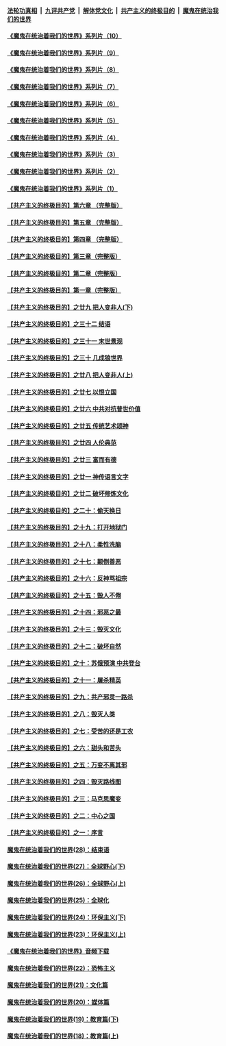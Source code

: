 

####  [法轮功真相](../../../../basic/blob/master/README.md?t=09052302) &nbsp;|&nbsp; [九评共产党](../../../../9ping.md/blob/master/README.md?t=09052302) &nbsp;|&nbsp; [解体党文化](../../../../jtdwh.md/blob/master/README.md?t=09052302)  &nbsp;|&nbsp; [共产主义的终极目的](../../../../gczydzjmd.md/blob/master/README.md?t=09052302) &nbsp;|&nbsp; [魔鬼在统治我们的世界](../../../../mgztzwmdsj.md/blob/master/README.md?t=09052302) 

#### [《魔鬼在统治着我们的世界》系列片（10）](../pages/nsc422/n12292670.md?t=09052302) 

#### [《魔鬼在统治着我们的世界》系列片（9）](../pages/nsc422/n12290859.md?t=09052302) 

#### [《魔鬼在统治着我们的世界》系列片（8）](../pages/nsc422/n12287445.md?t=09052302) 

#### [《魔鬼在统治着我们的世界》系列片（7）](../pages/nsc422/n12283425.md?t=09052302) 

#### [《魔鬼在统治着我们的世界》系列片（6）](../pages/nsc422/n12282314.md?t=09052302) 

#### [《魔鬼在统治着我们的世界》系列片（5）](../pages/nsc422/n12281419.md?t=09052302) 

#### [《魔鬼在统治着我们的世界》系列片（4）](../pages/nsc422/n12274024.md?t=09052302) 

#### [《魔鬼在统治着我们的世界》系列片（3）](../pages/nsc422/n12271322.md?t=09052302) 

#### [《魔鬼在统治着我们的世界》系列片（2）](../pages/nsc422/n12269049.md?t=09052302) 

#### [《魔鬼在统治着我们的世界》系列片（1）](../pages/nsc422/n12267575.md?t=09052302) 

#### [【共产主义的终极目的】第六章 （完整版）](../pages/nsc422/n11428913.md?t=09052302) 

#### [【共产主义的终极目的】第五章 （完整版）](../pages/nsc422/n11428912.md?t=09052302) 

#### [【共产主义的终极目的】第四章 （完整版）](../pages/nsc422/n11428907.md?t=09052302) 

#### [【共产主义的终极目的】第三章（完整版）](../pages/nsc422/n11428848.md?t=09052302) 

#### [【共产主义的终极目的】第二章（完整版）](../pages/nsc422/n11428831.md?t=09052302) 

#### [【共产主义的终极目的】第一章（完整版）](../pages/nsc422/n11417651.md?t=09052302) 

#### [【共产主义的终极目的】之廿九 把人变非人(下)](../pages/nsc422/n11344140.md?t=09052302) 

#### [【共产主义的终极目的】之三十二 结语](../pages/nsc422/n11360535.md?t=09052302) 

#### [【共产主义的终极目的】之三十一 末世景观](../pages/nsc422/n11351129.md?t=09052302) 

#### [【共产主义的终极目的】之三十 几成狼世界](../pages/nsc422/n11348280.md?t=09052302) 

#### [【共产主义的终极目的】之廿八 把人变非人(上)](../pages/nsc422/n11340492.md?t=09052302) 

#### [【共产主义的终极目的】之廿七 以恨立国](../pages/nsc422/n11336944.md?t=09052302) 

#### [【共产主义的终极目的】之廿六 中共对抗普世价值](../pages/nsc422/n11324785.md?t=09052302) 

#### [【共产主义的终极目的】之廿五 传统艺术颂神](../pages/nsc422/n11296396.md?t=09052302) 

#### [【共产主义的终极目的】之廿四 人伦典范](../pages/nsc422/n11296397.md?t=09052302) 

#### [【共产主义的终极目的】之廿三 富而有德](../pages/nsc422/n11283598.md?t=09052302) 

#### [【共产主义的终极目的】之廿一 神传语言文字](../pages/nsc422/n11263265.md?t=09052302) 

#### [【共产主义的终极目的】之廿二 破坏修炼文化](../pages/nsc422/n11245728.md?t=09052302) 

#### [【共产主义的终极目的】之二十：偷天换日](../pages/nsc422/n11238846.md?t=09052302) 

#### [【共产主义的终极目的】之十九：打开地狱门](../pages/nsc422/n11206376.md?t=09052302) 

#### [【共产主义的终极目的】之十八：柔性洗脑](../pages/nsc422/n11199994.md?t=09052302) 

#### [【共产主义的终极目的】之十七：颠倒善恶](../pages/nsc422/n11179782.md?t=09052302) 

#### [【共产主义的终极目的】之十六：反神骂祖宗](../pages/nsc422/n11166798.md?t=09052302) 

#### [【共产主义的终极目的】之十五：毁人不倦](../pages/nsc422/n11166792.md?t=09052302) 

#### [【共产主义的终极目的】之十四：邪恶之最](../pages/nsc422/n11150249.md?t=09052302) 

#### [【共产主义的终极目的】之十三：毁灭文化](../pages/nsc422/n11135227.md?t=09052302) 

#### [【共产主义的终极目的】之十二：破坏自然](../pages/nsc422/n11135214.md?t=09052302) 

#### [【共产主义的终极目的】之十：苏俄预演 中共登台](../pages/nsc422/n11118424.md?t=09052302) 

#### [【共产主义的终极目的】之十一：屠杀精英](../pages/nsc422/n11118442.md?t=09052302) 

#### [【共产主义的终极目的】之九：共产邪灵一路杀](../pages/nsc422/n11114139.md?t=09052302) 

#### [【共产主义的终极目的】之八：毁灭人类](../pages/nsc422/n11108503.md?t=09052302) 

#### [【共产主义的终极目的】之七：受苦的还是工农](../pages/nsc422/n11101809.md?t=09052302) 

#### [【共产主义的终极目的】之六：甜头和苦头](../pages/nsc422/n11096971.md?t=09052302) 

#### [【共产主义的终极目的】之五：万变不离其邪](../pages/nsc422/n11091285.md?t=09052302) 

#### [【共产主义的终极目的】之四：毁灭路线图](../pages/nsc422/n11086284.md?t=09052302) 

#### [【共产主义的终极目的】之三：马克思魔变](../pages/nsc422/n11061941.md?t=09052302) 

#### [【共产主义的终极目的】之二：中心之国](../pages/nsc422/n11047728.md?t=09052302) 

#### [【共产主义的终极目的】之一：序言](../pages/nsc422/n11086077.md?t=09052302) 

#### [魔鬼在统治着我们的世界(28)：结束语](../pages/nsc422/n10936246.md?t=09052302) 

#### [魔鬼在统治着我们的世界(27)：全球野心(下)](../pages/nsc422/n10928319.md?t=09052302) 

#### [魔鬼在统治着我们的世界(26)：全球野心(上)](../pages/nsc422/n10900318.md?t=09052302) 

#### [魔鬼在统治着我们的世界(25)：全球化](../pages/nsc422/n10788205.md?t=09052302) 

#### [魔鬼在统治着我们的世界(24)：环保主义(下)](../pages/nsc422/n10695307.md?t=09052302) 

#### [魔鬼在统治着我们的世界(23)：环保主义(上)](../pages/nsc422/n10688613.md?t=09052302) 

#### [《魔鬼在统治着我们的世界》音频下载](../pages/nsc422/n10635553.md?t=09052302) 

#### [魔鬼在统治着我们的世界(22)：恐怖主义](../pages/nsc422/n10614727.md?t=09052302) 

#### [魔鬼在统治着我们的世界(21)：文化篇](../pages/nsc422/n10597706.md?t=09052302) 

#### [魔鬼在统治着我们的世界(20)：媒体篇](../pages/nsc422/n10586579.md?t=09052302) 

#### [魔鬼在统治着我们的世界(19)：教育篇(下)](../pages/nsc422/n10564808.md?t=09052302) 

#### [魔鬼在统治着我们的世界(18)：教育篇(上)](../pages/nsc422/n10526970.md?t=09052302) 

